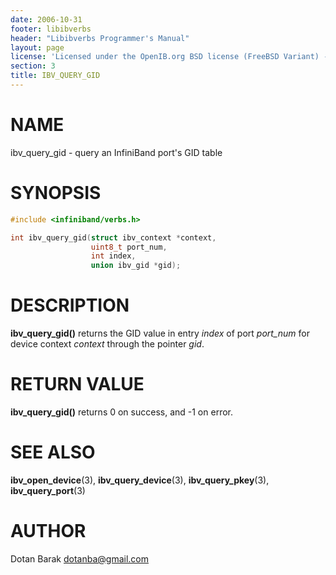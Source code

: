 ```yaml
---
date: 2006-10-31
footer: libibverbs
header: "Libibverbs Programmer's Manual"
layout: page
license: 'Licensed under the OpenIB.org BSD license (FreeBSD Variant) - See COPYING.md'
section: 3
title: IBV_QUERY_GID
---
```


# NAME

ibv_query_gid - query an InfiniBand port's GID table

# SYNOPSIS

```c
#include <infiniband/verbs.h>

int ibv_query_gid(struct ibv_context *context,
                  uint8_t port_num,
                  int index,
                  union ibv_gid *gid);
```

# DESCRIPTION

**ibv_query_gid()** returns the GID value in entry *index* of port *port_num*
for device context *context* through the pointer *gid*.

# RETURN VALUE

**ibv_query_gid()** returns 0 on success, and -1 on error.

# SEE ALSO

**ibv_open_device**(3),
**ibv_query_device**(3),
**ibv_query_pkey**(3),
**ibv_query_port**(3)

# AUTHOR

Dotan Barak <dotanba@gmail.com>
